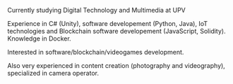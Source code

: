 Currently studying Digital Technology and Multimedia at UPV

Experience in C# (Unity), software developement (Python, Java), IoT technologies and Blockchain software developement (JavaScript, Solidity). Knowledge in Docker.

Interested in software/blockchain/videogames development.

Also very experienced in content creation (photography and videography), specialized in camera operator.

<!---
DiieVil/DiieVil is a ✨ special ✨ repository because its `README.md` (this file) appears on your GitHub profile.
You can click the Preview link to take a look at your changes.
--->
